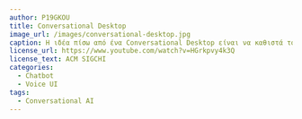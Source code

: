 ```yaml
---
author: P19GKOU
title: Conversational Desktop
image_url: /images/conversational-desktop.jpg
caption: Η ιδέα πίσω από ένα Conversational Desktop είναι να καθιστά τον υπολογιστή πιο εύχρηστο και φιλικό προς τον χρήστη, επιτρέποντας στους χρήστες να εκτελούν εργασίες, να έχουν πρόσβαση σε πληροφορίες και να ελέγχουν εφαρμογές μέσω προφορικής γλώσσας, αντί να βασίζονται αποκλειστικά σε εισόδους ποντικιού και πληκτρολογίου.
license_url: https://www.youtube.com/watch?v=HGrkpvy4k3Q
license_text: ACM SIGCHI
categories:
  - Chatbot
  - Voice UI
tags:
  - Conversational AI
---
```

